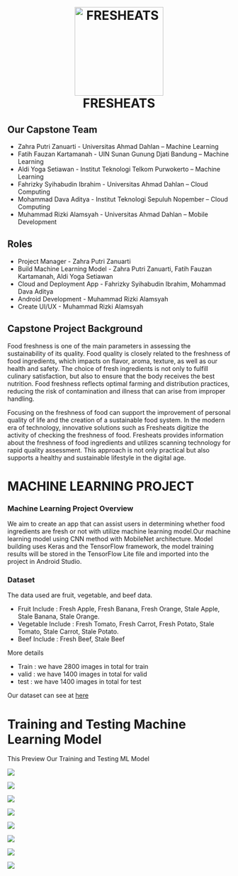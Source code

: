 
<h1 align="center">
<br>
  <img src="images/logo fresheats.png" alt="FRESHEATS" width="200">
  <br>
   FRESHEATS
  <br>
</h1>

## Our Capstone Team
- Zahra Putri Zanuarti - Universitas Ahmad Dahlan – Machine Learning
- Fatih Fauzan Kartamanah - UIN Sunan Gunung Djati Bandung – Machine Learning
- Aldi Yoga Setiawan - Institut Teknologi Telkom Purwokerto – Machine Learning
- Fahrizky Syihabudin Ibrahim - Universitas Ahmad Dahlan – Cloud Computing
- Mohammad Dava Aditya - Institut Teknologi Sepuluh Nopember – Cloud Computing
- Muhammad Rizki Alamsyah - Universitas Ahmad Dahlan – Mobile Development

## Roles 
- Project Manager - Zahra Putri Zanuarti
- Build Machine Learning Model - Zahra Putri Zanuarti, Fatih Fauzan Kartamanah, Aldi Yoga Setiawan
- Cloud and Deployment App - Fahrizky Syihabudin Ibrahim, Mohammad Dava Aditya
- Android Development - Muhammad Rizki Alamsyah
- Create UI/UX - Muhammad Rizki Alamsyah

## Capstone Project Background 
Food freshness is one of the main parameters in assessing the sustainability of its quality. Food quality is closely related to the freshness of food ingredients, which impacts on flavor, aroma, texture, as well as our health and safety. The choice of fresh ingredients is not only to fulfill culinary satisfaction, but also to ensure that the body receives the best nutrition. Food freshness reflects optimal farming and distribution practices, reducing the risk of contamination and illness that can arise from improper handling.

Focusing on the freshness of food can support the improvement of personal quality of life and the creation of a sustainable food system. In the modern era of technology, innovative solutions such as Fresheats digitize the activity of checking the freshness of food. Fresheats provides information about the freshness of food ingredients and utilizes scanning technology for rapid quality assessment. This approach is not only practical but also supports a healthy and sustainable lifestyle in the digital age.

##
# MACHINE LEARNING PROJECT

### Machine Learning Project Overview
We aim to create an app that can assist users in determining whether food ingredients are fresh or not with utilize machine learning model.Our machine learning model using CNN method with MobileNet architecture. Model building uses Keras and the TensorFlow framework, the model training results will be stored in the TensorFlow Lite file and imported into the project in Android Studio. 

### Dataset
The data used are fruit, vegetable, and beef data. 
- Fruit Include : Fresh Apple, Fresh Banana, Fresh Orange, Stale Apple, Stale Banana, Stale Orange.
- Vegetable Include : Fresh Tomato, Fresh Carrot, Fresh Potato, Stale Tomato, Stale Carrot, Stale Potato.
- Beef Include : Fresh Beef, Stale Beef

More details
- Train : we have 2800 images in total for train
- valid : we have 1400 images in total for valid
- test  : we have 1400 images in total for test

Our dataset can see at [here](https://drive.google.com/drive/folders/1LUxMwH_F943Jt-5u5bG8CUcSDtth2gU2?usp=drive_link )

# Training and Testing Machine Learning Model
This Preview Our Training and Testing ML Model

<img align="center" src="images/13.png"></img>

<img align="center" src="images/16.png"></img>

<img align="center" src="images/17.png"></img>

<img align="center" src="images/18.png"></img>

<img align="center" src="images/19.png"></img>

<img align="center" src="images/20.png"></img>

<img align="center" src="images/26.png"></img>

<img align="center" src="images/27.png"></img>
